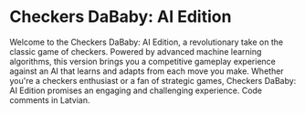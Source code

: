 # Checkers DaBaby: AI Edition
Welcome to the Checkers DaBaby: AI Edition, a revolutionary take on the classic game of checkers. Powered by advanced machine learning algorithms, this version brings you a competitive gameplay experience against an AI that learns and adapts from each move you make. Whether you're a checkers enthusiast or a fan of strategic games, Checkers DaBaby: AI Edition promises an engaging and challenging experience.
Code comments in Latvian.

